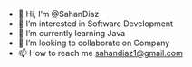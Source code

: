 - 👋 Hi, I’m @SahanDiaz
- 👀 I’m interested in Software Development
- 🌱 I’m currently learning Java
- 💞️ I’m looking to collaborate on Company
- 📫 How to reach me sahandiaz1@gmail.com

<!---
SahanDiaz/SahanDiaz is a ✨ special ✨ repository because its `README.md` (this file) appears on your GitHub profile.
You can click the Preview link to take a look at your changes.
--->

